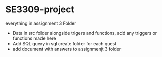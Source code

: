 # SE3309-project
<p style = "font-size : 'large'">everything in assignment 3 Folder<p>
<ul>
<li>Data in src folder alongside trigers and functions, add any triggers or functions made here</li>
<li>Add SQL query in sql create folder for each quest</li>
<li>add document with answers to assignmenjt 3 folder</li>
 </ul>
